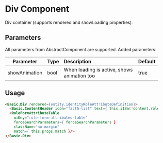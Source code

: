 # Div Component

Div container (supports rendered and showLoading properties).

## Parameters

All parameters from AbstractComponent are supported. Added parameters:

| Parameter | Type | Description | Default  |
| --- | :--- | :--- | :--- |
| showAnimation | bool    | When loading is active, shows animation too   |   true |

## Usage

```html
<Basic.Div rendered={entity.identityRoleAttributeDefinition}>
  <Basic.ContentHeader icon="fa:th-list" text={ this.i18n('content.role.formAttributes.header') } style={{ marginBottom: 0 }}/>
  <RoleFormAttributeTable
    uiKey="role-form-attributes-table"
    forceSearchParameters={ forceSearchParameters }
    className="no-margin"
    match={ this.props.match }/>
</Basic.Div>
```
